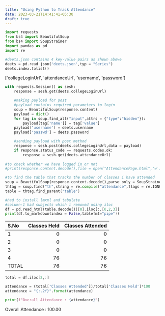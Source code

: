 ```yaml
---
title: "Using Python to Track Attendance"
date: 2023-03-21T14:41:41+05:30
draft: true
---
```


```python
import requests
from bs4 import BeautifulSoup
from bs4 import SoupStrainer
import pandas as pd
import re
```


```python
#deets.json contains 4 key-value pairs as shown above
deets = pd.read_json('deets.json',typ = "Series")
deets.index.tolist()
```

['collegeLoginUrl', 'attendanceUrl', 'username', 'password']




```python
with requests.Session() as sesh:
    response = sesh.get(deets.collegeLoginUrl)

    #making payload for post
    #payload contains required parameters to login
    soup = BeautifulSoup(response.content)
    payload = dict()
    for tag in soup.find_all("input",attrs = {"type":"hidden"}):
        payload[tag['name']] = tag['value']
    payload['username'] = deets.username
    payload['passwd'] = deets.password

    #sending payload with post method
    response = sesh.post(deets.collegeLoginUrl,data = payload)
    if response.status_code == requests.codes.ok:
        response = sesh.get(deets.attendanceUrl)
    
#to check whether we have logged in or not
#print(response.content.decode(),file = open("AttendancePage.html",'w'))
```


```python
#to find the table that tracks the number of classes i have attended 
soup = BeautifulSoup(response.content.decode(),parse_only = SoupStrainer("table"))
thtag = soup.find("th",string = re.compile("attendance",flags = re.IGNORECASE))
table = thtag.find_parent("table")
```


```python
#had to install lmxml and tabulate
#column-1 had subjects which i removed using iloc
df = pd.read_html(table.decode())[0].iloc[:,[0,2,3]]
print(df.to_markdown(index = False,tablefmt="pipe"))
```
| S.No   |   Classes Held |   Classes Attended |
|:-------|---------------:|-------------------:|
| 1      |              0 |                  0 |
| 2      |              0 |                  0 |
| 3      |              0 |                  0 |
| 4      |             76 |                 76 |
| TOTAL  |             76 |                 76 |


```python
total = df.iloc[2,:]

attendance = (total['Classes Attended'])/total['Classes Held']*100
attendance = "{:.2f}".format(attendance)

print(f"Overall Attendance : {attendance}")
```

Overall Attendance : 100.00